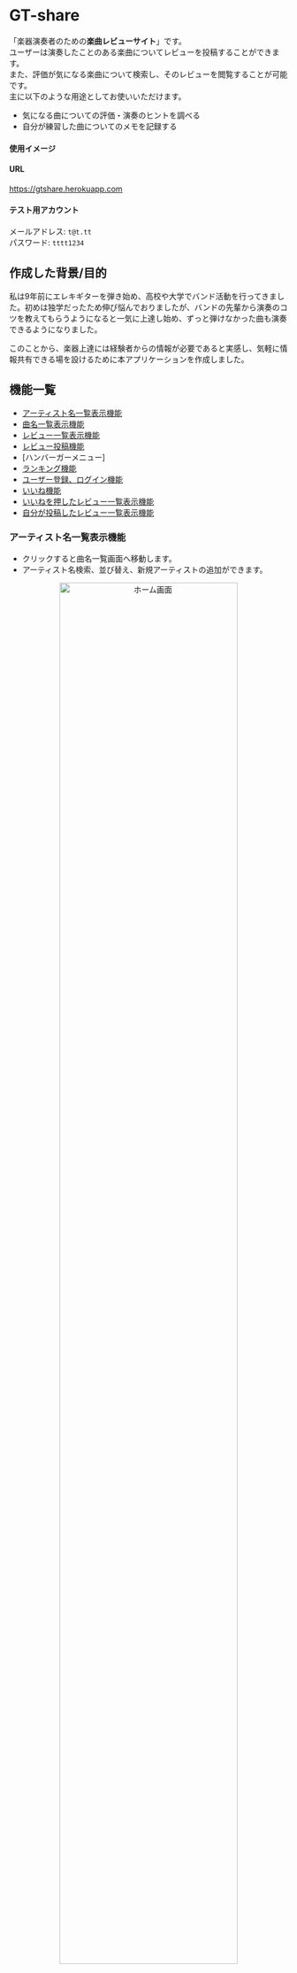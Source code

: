 # GT-share
「楽器演奏者のための**楽曲レビューサイト**」です。\
ユーザーは演奏したことのある楽曲についてレビューを投稿することができます。\
また、評価が気になる楽曲について検索し、そのレビューを閲覧することが可能です。\
主に以下のような用途としてお使いいただけます。
- 気になる曲についての評価・演奏のヒントを調べる
- 自分が練習した曲についてのメモを記録する

#### 使用イメージ


#### URL
https://gtshare.herokuapp.com

#### テスト用アカウント
メールアドレス: `t@t.tt`\
パスワード: `tttt1234`

## 作成した背景/目的
<p>
私は9年前にエレキギターを弾き始め、高校や大学でバンド活動を行ってきました。初めは独学だったため伸び悩んでおりましたが、バンドの先輩から演奏のコツを教えてもらうようになると一気に上達し始め、ずっと弾けなかった曲も演奏できるようになりました。
</p>
<p>
このことから、楽器上達には経験者からの情報が必要であると実感し、気軽に情報共有できる場を設けるために本アプリケーションを作成しました。
</p>

## 機能一覧
- [アーティスト名一覧表示機能](#アーティスト名一覧表示機能)
- [曲名一覧表示機能](#曲名一覧表示機能)
- [レビュー一覧表示機能](#レビュー一覧表示機能)
- [レビュー投稿機能](#レビュー投稿機能)
- [ハンバーガーメニュー]
- [ランキング機能](#ランキング機能)
- [ユーザー登録、ログイン機能](#ユーザー登録、ログイン機能)
- [いいね機能](#いいね機能)
- [いいねを押したレビュー一覧表示機能](#いいねを押したレビュー一覧表示機能)
- [自分が投稿したレビュー一覧表示機能](#自分が投稿したレビュー一覧表示機能)

### アーティスト名一覧表示機能
- クリックすると曲名一覧画面へ移動します。
- アーティスト名検索、並び替え、新規アーティストの追加ができます。

<p align="center">
    <img src="./public/img/home.png" title="ホーム画面" width="80%">
</p>

### 曲名一覧表示機能
- クリックするとレビュー一覧画面へ移動します。

<p align="center">
    <img src="./public/img/songs.png" title="曲名一覧画面" width="80%">
</p>

### レビュー一覧表示機能
- 特定の曲のレビューを楽器ごとに表示します。
- 新規投稿、編集、削除、いいね、レビュー並び替えができます。
- レビューの評価をレーダーチャートを用いて視覚的にわかりやすく表示しました。

<p align="center">
    <img src="./public/img/posts.png" title="レビュー一覧画面" width="80%">
</p>

### レビュー投稿機能

<p align="center">
    <img src="./public/img/create_post.png" title="レビュー投稿画面" width="80%">
</p>

### ランキング機能
- 楽器初心者のユーザー向けに、簡単な曲をランキング形式で表示します。
- 楽器ごとに表示を切り替えられます。

<p align="center">
    <img src="./public/img/ranking.png" title="ランキング画面" width="80%">
</p>

### ユーザー登録、ログイン機能
- Googleアカウントでのログインも可能です。

<p align="center">
    <img src="./public/img/register.png" title="新規登録画面" width="80%">
</p>

### プロフィール設定機能
- ユーザー名、メールアドレスの変更が可能です。
- 年齢、職業を選択すると、レビュー一覧画面に表示されるようになります。

<p align="center">
    <img src="./public/img/profile.png" title="プロフィール設定画面" width="80%">
</p>

### パスワード変更機能
- 現在のパスワードを入力し、新しいパスワードを設定し直すことができます。
- 現在のパスワードが間違っている場合、エラーメッセージが表示されます。
- Googleアカウントでログイン中の場合、この機能は使用できません。

### いいねを押したレビュー一覧表示機能
- 自分がいいねを押したレビューを見返すことができます。
- 未ログイン時にはログインを促すメッセージが表示されます。

<p align="center">
    <img src="./public/img/myfavorite.png" title="いいねマイリスト画面" width="80%">
</p>

### 自分が投稿したレビュー一覧表示機能
- 自分が過去に投稿したレビューを振り返ることができます。
- 未ログイン時にはログインを促すメッセージが表示されます。

<p align="center">
    <img src="./public/img/myposts.png" title="自分の投稿一覧画面" width="80%">
</p>

## 開発環境
#### OS
- Amazon Linux バージョン2

#### フロントエンド
- HTML/CSS
- Vue v2.5.17
- Vuetify v2.6.2
- Vue-Chartjs v3.5.1

#### バックエンド
- PHP v8.0.13
- Laravel v6.20.44

#### データベース
- MariaDB v10.2.38

#### インフラ
- AWS (Cloud9)

#### デプロイ
- Heroku

## 実行手順

## テーブル定義

<p align="center">
    <img src="./public/img/datatable.png" title="テーブル定義" width="80%">
</p>

### usersテーブル
|  カラム名  |  データ型  |  詳細  |
| ---- | ---- | ---- |
|  id  |  bigint(20) unsigned  |  ID  |
|  name  |  varchar(255)  |  ユーザー名  |
|  email  |  varchar(255)  |  メールアドレス  |
|  password  |  varchar(255)  |  パスワード  |
|  age  |  tinyint(3) unsigned  |  年齢  |
|  occupation  |  varchar(255)  |  職業  |
|  rememberToken  |  varchar(100)  |  ログイン状態を保持  |
|  created_at  |  timestamp  |  データ作成時間  |
|  updated_at |  timestamp  |  データ更新時間  |

### artistsテーブル
|  カラム名  |  データ型  |  詳細  |
| ---- | ---- | ---- |
|  id  |  int(10) unsigned  |  ID  |
|  name  |  varchar(255)  |  アーティスト名  |
|  created_at  |  timestamp  |  データ作成時間  |
|  updated_at |  timestamp  |  データ更新時間  |

### songsテーブル
|  カラム名  |  データ型  |  詳細  |
| ---- | ---- | ---- |
|  id  |  smallint(5) unsigned  |  ID  |
|  name  |  varchar(255)  |  曲名  |
|  artist_id  |  int(10) unsigned  |  artistsテーブルとの連携用ID  |
|  created_at  |  timestamp  |  データ作成時間  |
|  updated_at |  timestamp  |  データ更新時間  |

### instrumentsテーブル
|  カラム名  |  データ型  |  詳細  |
| ---- | ---- | ---- |
|  id  |  smallint(5) unsigned  |  ID  |
|  name  |  varchar(255)  |  楽器名  |
|  created_at  |  timestamp  |  データ作成時間  |
|  updated_at |  timestamp  |  データ更新時間  |

### postsテーブル
|  カラム名  |  データ型  |  詳細  |
| ---- | ---- | ---- |
|  id  |  bigint(20) unsigned  |  ID  |
|  user_id  |  bigint(20) unsigned  |  usersテーブルとの連携用ID  |
|  song_id  |  smallint(5) unsigned  |  songsテーブルとの連携用ID  |
|  instrument_id  |  smallint(5) unsigned  |  instrumentsテーブルとの連携用ID  |
|  experience  |  tinyint(3) unsigned  |  楽器の経験年数  |
|  score_easy  |  tinyint(3) unsigned  |  簡単度  |
|  score_copy  |  tinyint(3) unsigned  |  耳コピしやすさ  |
|  score_memorize  |  tinyint(3) unsigned  |  覚えやすさ  |
|  score_cost  |  tinyint(3) unsigned  |  必要機材の少なさ  |
|  score_enjoyment  |  tinyint(3) unsigned  |  演奏時の楽しさ  |
|  body  |  text  |  感想  |
|  url  |  varchar(255)  |  演奏動画へのURL  |
|  created_at  |  timestamp  |  データ作成時間  |
|  updated_at |  timestamp  |  データ更新時間  |

### post_userテーブル（いいね機能用の中間テーブル）
|  カラム名  |  データ型  |  詳細  |
| ---- | ---- | ---- |
|  user_id  |  bigint(20) unsigned  |  usersテーブルとの連携用ID  |
|  post_id  |  bigint(20) unsigned  |  postsテーブルとの連携用ID  |
|  created_at  |  timestamp  |  データ作成時間  |
|  updated_at |  timestamp  |  データ更新時間  |
